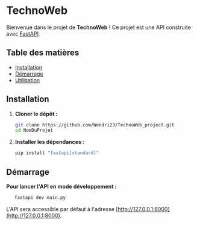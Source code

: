 # TechnoWeb

Bienvenue dans le projet de **TechnoWeb** ! Ce projet est une API construite avec [FastAPI](https://fastapi.tiangolo.com/).

## Table des matières

- [Installation](#installation)
- [Démarrage](#démarrage)
- [Utilisation](#utilisation)

## Installation

1. **Cloner le dépôt :**

   ```bash
   git clone https://github.com/Wendri23/TechnoWeb_project.git
   cd NomDuProjet
   ```

2. **Installer les dépendances :**

   ```bash
   pip install "fastapi[standard]"   
   ```

## Démarrage

**Pour lancer l'API en mode développement :**

  ```bash
     fastapi dev main.py
  ```

L'API sera accessible par défaut à l'adresse [http://127.0.0.1:8000](http://127.0.0.1:8000).